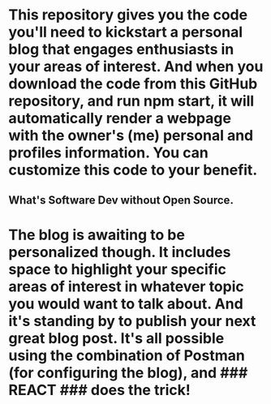 # This repository gives you the code you'll need to kickstart a personal blog that engages enthusiasts in your areas of interest. And when you download the code from this GitHub repository, and run npm start, it will automatically render a webpage with the owner's (me) personal and profiles information. You can customize this code to your benefit. 
## What's Software Dev without Open Source.
# The blog is awaiting to be personalized though. It includes space to highlight your specific areas of interest in whatever topic you would want to talk about. And it's standing by to publish your next great blog post. It's all possible using the combination of Postman (for configuring the blog), and ### REACT ### does the trick!
